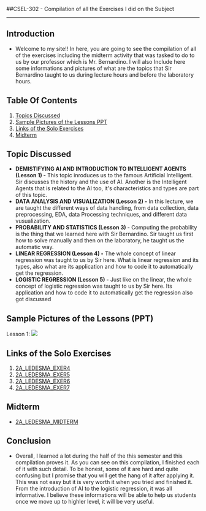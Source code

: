 ##CSEL-302 - Compilation of all the Exercises I did on the Subject

---

## Introduction 

- Welcome to my site!! In here, you are going to see the compilation of all of the exercises including the midterm activity that was tasked to do to us by our professor which is Mr. Bernardino. I will also Include here some informations and pictures of what are the topics that Sir Bernardino taught to us during lecture hours and before the laboratory hours. 

## Table Of Contents

1. [Topics Discussed](#topic-discussed) 
2. [Sample Pictures of the Lessons PPT](#sample-pictures-of-the-lessons-ppt)
3. [Links of the Solo Exercises](#links-of-the-solo-exercises)
4. [Midterm](#midterms)

## Topic Discussed

- **DEMISTIFYING AI AND INTRODUCTION TO INTELLIGENT AGENTS (Lesson 1) -** This topic inroduces us to the famous Artificial Intelligent. Sir discusses the history and the use of AI. Another is the Intelligent Agents that is related to the AI too, it's characteristics and types are part of this topic. 
- **DATA ANALYSIS AND VISUALIZATION (Lesson 2) -** In this lecture, we are taught the different ways of data handling, from data collection, data preprocessing, EDA, data Processing techniques, and different data vusualization.  
- **PROBABILITY AND STATISTICS (Lesson 3) -** Computing the probability is the thing that we learned here with Sir Bernardino. Sir taught us first how to solve manually and then on the laboratory, he taught us the automatic way. 
- **LINEAR REGRESSION (Lesson 4) -** The whole concept of linear regression was taught to us by Sir here. What is linear regression and its types, also what are its application and how to code it to automatically get the regression. 
- **LOGISTIC REGRESSION (Lesson 5) -** Just like on the linear, the whole concept of logistic regression was taught to us by Sir here. Its application and how to code it to automatically get the regression also got discussed 

## Sample Pictures of the Lessons (PPT)
Lesson 1:
<img src="Images/" >

## Links of the Solo Exercises
1. <a href="2A_LEDESMA_EXER4.ipynb">2A_LEDESMA_EXER4</a>
2. <a href="2A_LEDESMA_EXER5.ipynb">2A_LEDESMA_EXER5</a>
3. <a href="2A_LEDESMA_EXER6.ipynb">2A_LEDESMA_EXER6</a>
4. <a href="2A_LEDESMA_EXER7.ipynb">2A_LEDESMA_EXER7</a>

## Midterm
- <a href="2A_LEDESMA_MIDTERM.ipynb">2A_LEDESMA_MIDTERM</a>

## Conclusion
- Overall, I learned a lot during the half of the this semester and this compilation proves it. As you can see on this compilation, I finished each of it with such detail. To be honest, some of it are hard and quite confusing but I promise that you will get the hang of it after applying it. This was not easy but it is very worth it when you tried and finished it. From the introduction of AI to the logistic regression, it was all informative. I believe these informations will be able to help us students once we move up to highler level, it will be very useful. 









